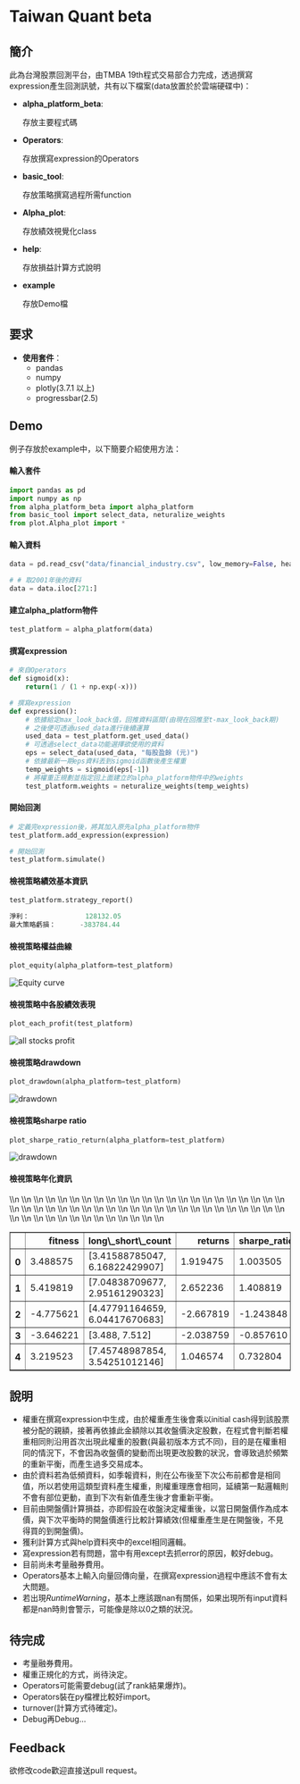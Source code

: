 # Taiwan Quant beta
## 簡介
此為台灣股票回測平台，由TMBA 19th程式交易部合力完成，透過撰寫expression產生回測訊號，共有以下檔案(data放置於於雲端硬碟中)：
  * **alpha_platform_beta**:
    
	存放主要程式碼
  * **Operators**:
  
 	存放撰寫expression的Operators

  * **basic_tool**:
    
	存放策略撰寫過程所需function

  * **Alpha_plot**:
  
    存放績效視覺化class
  * **help**:
  
    存放損益計算方式說明

  * **example**
   
    存放Demo檔
## 要求
* **使用套件**：
  * pandas
  * numpy
  * plotly(3.7.1 以上)
  * progressbar(2.5)
## Demo
例子存放於example中，以下簡要介紹使用方法：

#### 輸入套件
```python
import pandas as pd
import numpy as np
from alpha_platform_beta import alpha_platform
from basic_tool import select_data, neturalize_weights
from plot.Alpha_plot import *
```

#### 輸入資料
```python
data = pd.read_csv("data/financial_industry.csv", low_memory=False, header=[0, 1], index_col=0)

# # 取2001年後的資料
data = data.iloc[271:]
```

#### 建立alpha_platform物件
```python
test_platform = alpha_platform(data)
```

#### 撰寫expression
```python
# 來自Operators
def sigmoid(x):
    return(1 / (1 + np.exp(-x)))

# 撰寫expression
def expression():
    # 依據給定max_look_back值，回推資料區間(由現在回推至t-max_look_back期)
    # 之後便可透過used_data進行後續運算
    used_data = test_platform.get_used_data()
    # 可透過select_data功能選擇欲使用的資料
    eps = select_data(used_data, "每股盈餘 (元)")
    # 依據最新一期eps資料丟到sigmoid函數後產生權重
    temp_weights = sigmoid(eps[-1])
    # 將權重正規劃並指定回上面建立的alpha_platform物件中的weights
    test_platform.weights = neturalize_weights(temp_weights)
```

#### 開始回測
```python
# 定義完expression後，將其加入原先alpha_platform物件
test_platform.add_expression(expression)

# 開始回測
test_platform.simulate()
```

#### 檢視策略績效基本資訊
```python
test_platform.strategy_report()

淨利：              128132.05
最大策略虧損：      -383784.44
```

#### 檢視策略權益曲線
```python
plot_equity(alpha_platform=test_platform)
```

![Equity curve](https://i.imgur.com/xEhe5uX.png)

#### 檢視策略中各股績效表現
```python
plot_each_profit(test_platform)
```

![all stocks profit](https://i.imgur.com/80q8gnI.png)

#### 檢視策略drawdown
```python
plot_drawdown(alpha_platform=test_platform)
```

![drawdown](https://i.imgur.com/QVCcmmw.png)

#### 檢視策略sharpe ratio
```python
plot_sharpe_ratio_return(alpha_platform=test_platform)
```

![drawdown](https://i.imgur.com/SHjAGK1.png)

#### 檢視策略年化資訊
<table border="1" class="dataframe">\\n  <thead>\\n    <tr style="text-align: right;">\\n      <th></th>\\n      <th>fitness</th>\\n      <th>long\_short\_count</th>\\n      <th>returns</th>\\n      <th>sharpe_ratio</th>\\n      <th>turnover</th>\\n      <th>year</th>\\n    </tr>\\n  </thead>\\n  <tbody>\\n    <tr>\\n      <th>0</th>\\n      <td>3.488575</td>\\n      <td>[3.41588785047, 6.16822429907]</td>\\n      <td>1.919475</td>\\n      <td>1.003505</td>\\n      <td>0.158828</td>\\n      <td>2001</td>\\n    </tr>\\n    <tr>\\n      <th>1</th>\\n      <td>5.419819</td>\\n      <td>[7.04838709677, 2.95161290323]</td>\\n      <td>2.652236</td>\\n      <td>1.408819</td>\\n      <td>0.179206</td>\\n      <td>2002</td>\\n    </tr>\\n    <tr>\\n      <th>2</th>\\n      <td>-4.775621</td>\\n      <td>[4.47791164659, 6.04417670683]</td>\\n      <td>-2.667819</td>\\n      <td>-1.243848</td>\\n      <td>0.180980</td>\\n      <td>2003</td>\\n    </tr>\\n    <tr>\\n      <th>3</th>\\n      <td>-3.646221</td>\\n      <td>[3.488, 7.512]</td>\\n      <td>-2.038759</td>\\n      <td>-0.857610</td>\\n      <td>0.112787</td>\\n      <td>2004</td>\\n    </tr>\\n    <tr>\\n      <th>4</th>\\n      <td>3.219523</td>\\n      <td>[7.45748987854, 3.54251012146]</td>\\n      <td>1.046574</td>\\n      <td>0.732804</td>\\n      <td>0.054220</td>\\n      <td>2005</td>\\n    </tr>\\n  </tbody>\\n</table>

## 說明
* 權重在撰寫expression中生成，由於權重產生後會乘以initial cash得到該股票被分配的親額，接著再依據此金額除以其收盤價決定股數，在程式會判斷若權重相同則沿用首次出現此權重的股數(與最初版本方式不同)，目的是在權重相同的情況下，不會因為收盤價的變動而出現更改股數的狀況，會導致過於頻繁的重新平衡，而產生過多交易成本。
* 由於資料若為低頻資料，如季報資料，則在公布後至下次公布前都會是相同值，所以若使用這類型資料產生權重，則權重理應會相同，延續第一點邏輯則不會有部位更動，直到下次有新值產生後才會重新平衡。
* 目前由開盤價計算損益，亦即假設在收盤決定權重後，以當日開盤價作為成本價，與下次平衡時的開盤價進行比較計算績效(但權重產生是在開盤後，不見得買的到開盤價)。
* 獲利計算方式與help資料夾中的excel相同邏輯。
* 寫expression若有問題，當中有用except去抓error的原因，較好debug。
* 目前尚未考量融券費用。
* Operators基本上輸入向量回傳向量，在撰寫expression過程中應該不會有太大問題。
* 若出現*RuntimeWarning*，基本上應該跟nan有關係，如果出現所有input資料都是nan時則會警示，可能像是除以0之類的狀況。

## 待完成
* 考量融券費用。
* 權重正規化的方式，尚待決定。
* Operators可能需要debug(試了rank結果爆炸)。
* Operators裝在py檔裡比較好import。
* turnover(計算方式待確定)。
* Debug再Debug...

## Feedback
欲修改code歡迎直接送pull request。